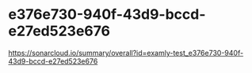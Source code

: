 # e376e730-940f-43d9-bccd-e27ed523e676
https://sonarcloud.io/summary/overall?id=examly-test_e376e730-940f-43d9-bccd-e27ed523e676
